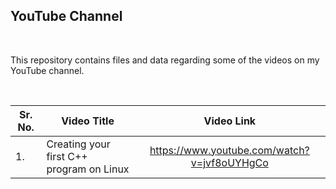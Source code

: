 ## YouTube Channel

<br>

This repository contains files and data regarding some of the videos on my YouTube channel.

<br>

| Sr. No. | Video Title | Video Link |
| --- | --- | :---: |
| 1. | Creating your first C++ program on Linux | https://www.youtube.com/watch?v=jvf8oUYHgCo |
